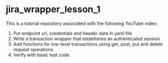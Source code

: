 # jira_wrapper_lesson_1
This is a tutorial repository associated with the following YouTube video:

1) Put endpoint url, credentials and header data in yaml file
2) Write a transaction wrapper that establishes an authenticated session
3) Add functions for low-level transactions using get, post, put and delete request operations
4) Verify with basic test code
